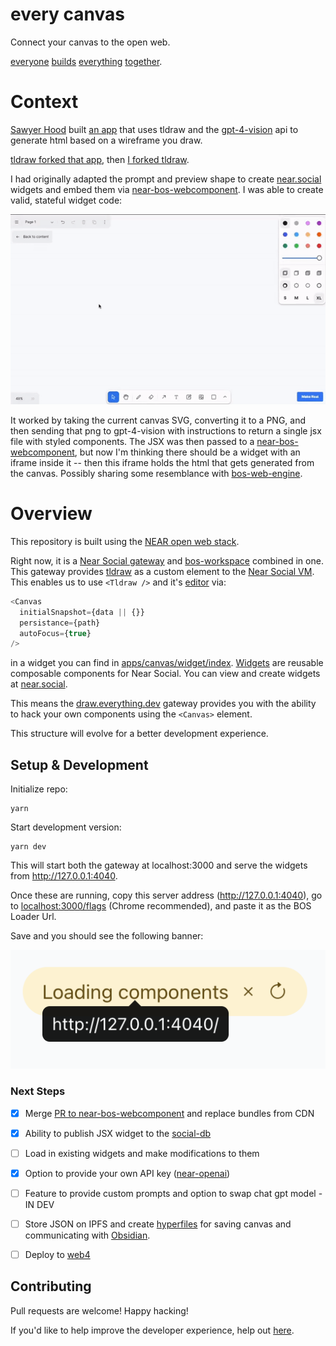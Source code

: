 # every canvas

Connect your canvas to the open web.

[everyone](https://near.social/mob.near/widget/Everyone) [builds](https://www.nearbuilders.org/) [everything](https://www.merriam-webster.com/dictionary/everything) [together](https://near.social).


# Context

[Sawyer Hood](https://github.com/SawyerHood) built [an app](https://github.com/SawyerHood/draw-a-ui) that uses tldraw and the [gpt-4-vision](https://openai.com/blog/new-models-and-developer-products-announced-at-devday) api to generate html based on a wireframe you draw.

[tldraw forked that app](https://github.com/tldraw/draw-a-ui), then [I forked tldraw](https://github.com/tldraw/draw-a-ui).

I had originally adapted the prompt and preview shape to create [near.social](https://near.social) widgets and embed them via [near-bos-webcomponent](https://github.com/petersalomonsen/near-bos-webcomponent). I was able to create valid, stateful widget code:

![A demo of the app](https://github.com/elliotBraem/draw-a-ui/blob/121194dfbfbfbc1df650e894d2667a7bddbf030f/demo.gif)

It worked by taking the current canvas SVG, converting it to a PNG, and then sending that png to gpt-4-vision with instructions to return a single jsx file with styled components. The JSX was then passed to a [near-bos-webcomponent](https://github.com/petersalomonsen/near-bos-webcomponent), but now I'm  thinking there should be a widget with an iframe inside it -- then this iframe holds the html that gets generated from the canvas. Possibly sharing some resemblance with [bos-web-engine](https://github.com/near/bos-web-engine/blob/main/architecture.md#trust).


# Overview

This repository is built using the [NEAR open web stack](https://near.org/learn). 

Right now, it is a [Near Social gateway](https://github.com/NearSocial/viewer) and [bos-workspace](https://github.com/nearbuilders/bos-workspace) combined in one. This gateway provides [tldraw](https://tldraw.dev/) as a custom element to the [Near Social VM](https://github.com/NearSocial/VM). This enables us to use ```<Tldraw />``` and it's [editor](./src/components/custom/tldraw/Canvas.js) via:
```javascript
<Canvas
  initialSnapshot={data || {}}
  persistance={path}
  autoFocus={true}
/>
```

in a widget you can find in [apps/canvas/widget/index](./apps/canvas/widget/index.jsx). [Widgets](https://thewiki.near.page/near.social_widgets) are reusable composable components for Near Social. You can view and create widgets at [near.social](https://near.social). 

This means the [draw.everything.dev](https://draw.everything.dev) gateway provides you with the ability to hack your own components using the ```<Canvas>``` element.

This structure will evolve for a better development experience.


## Setup & Development

Initialize repo:
```
yarn
```

Start development version:
```
yarn dev
```

This will start both the gateway at localhost:3000 and serve the widgets from http://127.0.0.1:4040.

Once these are running, copy this server address (http://127.0.0.1:4040), go to [localhost:3000/flags](http://localhost:3000/flags) (Chrome recommended), and paste it as the BOS Loader Url.

Save and you should see the following banner:

![bos-loader](./docs/bos-loader.png)

### Next Steps

- [x] Merge [PR to near-bos-webcomponent](https://github.com/petersalomonsen/near-bos-webcomponent/pull/1) and replace bundles from CDN
- [x] Ability to publish JSX widget to the [social-db](https://github.com/NearSocial/social-db)
- [ ] Load in existing widgets and make modifications to them
- [x] Option to provide your own API key ([near-openai](https://github.com/petersalomonsen/near-openai))
- [ ] Feature to provide custom prompts and option to swap chat gpt model - IN DEV
- [ ] Store JSON on IPFS and create [hyperfiles](https://github.com/hyperfiles-org/hyperfiles) for saving canvas and communicating with [Obsidian](https://docs.obsidian.md/Plugins/Getting+started/Build+a+plugin).
- [ ] Deploy to [web4](https://github.com/vgrichina/web4)


## Contributing

Pull requests are welcome! Happy hacking!

If you'd like to help improve the developer experience, help out [here](https://github.com/orgs/NEARBuilders/projects/5).
